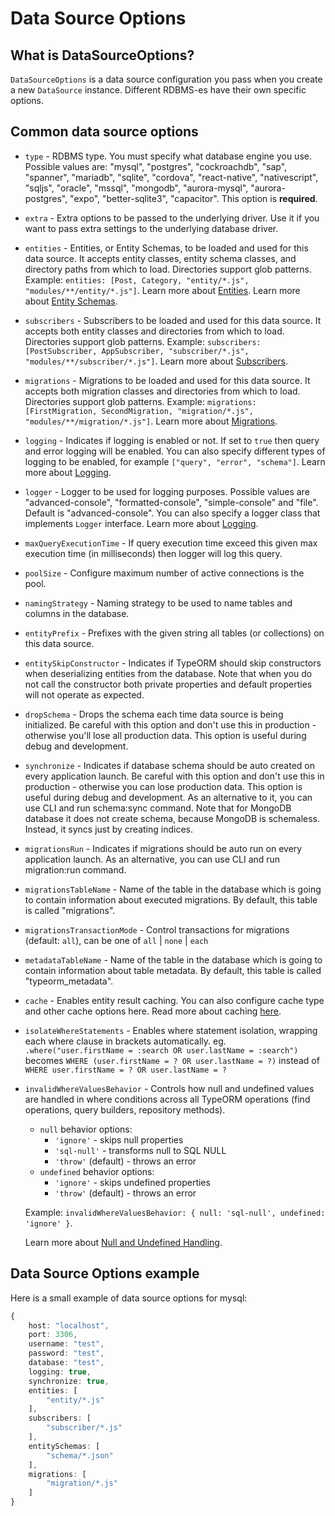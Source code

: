 # Data Source Options

## What is DataSourceOptions?

`DataSourceOptions` is a data source configuration you pass when you create a new `DataSource` instance.
Different RDBMS-es have their own specific options.

## Common data source options

-   `type` - RDBMS type. You must specify what database engine you use.
    Possible values are:
    "mysql", "postgres", "cockroachdb", "sap", "spanner", "mariadb", "sqlite", "cordova", "react-native", "nativescript", "sqljs", "oracle", "mssql", "mongodb", "aurora-mysql", "aurora-postgres", "expo", "better-sqlite3", "capacitor".
    This option is **required**.

-   `extra` - Extra options to be passed to the underlying driver.
    Use it if you want to pass extra settings to the underlying database driver.

-   `entities` - Entities, or Entity Schemas, to be loaded and used for this data source.
    It accepts entity classes, entity schema classes, and directory paths from which to load.
    Directories support glob patterns.
    Example: `entities: [Post, Category, "entity/*.js", "modules/**/entity/*.js"]`.
    Learn more about [Entities](../entity/1-entities.md).
    Learn more about [Entity Schemas](../entity/6-separating-entity-definition.md).

-   `subscribers` - Subscribers to be loaded and used for this data source.
    It accepts both entity classes and directories from which to load.
    Directories support glob patterns.
    Example: `subscribers: [PostSubscriber, AppSubscriber, "subscriber/*.js", "modules/**/subscriber/*.js"]`.
    Learn more about [Subscribers](../advanced-topics/4-listeners-and-subscribers.md).

-   `migrations` - Migrations to be loaded and used for this data source.
    It accepts both migration classes and directories from which to load.
    Directories support glob patterns.
    Example: `migrations: [FirstMigration, SecondMigration, "migration/*.js", "modules/**/migration/*.js"]`.
    Learn more about [Migrations](../advanced-topics/1-migrations.md).

-   `logging` - Indicates if logging is enabled or not.
    If set to `true` then query and error logging will be enabled.
    You can also specify different types of logging to be enabled, for example `["query", "error", "schema"]`.
    Learn more about [Logging](../advanced-topics/5-logging.md).

-   `logger` - Logger to be used for logging purposes. Possible values are "advanced-console", "formatted-console", "simple-console" and "file".
    Default is "advanced-console". You can also specify a logger class that implements `Logger` interface.
    Learn more about [Logging](../advanced-topics/5-logging.md).

-   `maxQueryExecutionTime` - If query execution time exceed this given max execution time (in milliseconds)
    then logger will log this query.

-   `poolSize` - Configure maximum number of active connections is the pool.

-   `namingStrategy` - Naming strategy to be used to name tables and columns in the database.

-   `entityPrefix` - Prefixes with the given string all tables (or collections) on this data source.

-   `entitySkipConstructor` - Indicates if TypeORM should skip constructors when deserializing entities
    from the database. Note that when you do not call the constructor both private properties and default
    properties will not operate as expected.

-   `dropSchema` - Drops the schema each time data source is being initialized.
    Be careful with this option and don't use this in production - otherwise you'll lose all production data.
    This option is useful during debug and development.

-   `synchronize` - Indicates if database schema should be auto created on every application launch.
    Be careful with this option and don't use this in production - otherwise you can lose production data.
    This option is useful during debug and development.
    As an alternative to it, you can use CLI and run schema:sync command.
    Note that for MongoDB database it does not create schema, because MongoDB is schemaless.
    Instead, it syncs just by creating indices.

-   `migrationsRun` - Indicates if migrations should be auto run on every application launch.
    As an alternative, you can use CLI and run migration:run command.

-   `migrationsTableName` - Name of the table in the database which is going to contain information about executed migrations.
    By default, this table is called "migrations".

-   `migrationsTransactionMode` - Control transactions for migrations (default: `all`), can be one of `all` | `none` | `each`

-   `metadataTableName` - Name of the table in the database which is going to contain information about table metadata.
    By default, this table is called "typeorm_metadata".

-   `cache` - Enables entity result caching. You can also configure cache type and other cache options here.
    Read more about caching [here](../query-builder/6-caching.md).

-   `isolateWhereStatements` - Enables where statement isolation, wrapping each where clause in brackets automatically.
    eg. `.where("user.firstName = :search OR user.lastName = :search")` becomes `WHERE (user.firstName = ? OR user.lastName = ?)` instead of `WHERE user.firstName = ? OR user.lastName = ?`

-   `invalidWhereValuesBehavior` - Controls how null and undefined values are handled in where conditions across all TypeORM operations (find operations, query builders, repository methods).
    
    -   `null` behavior options:
        -   `'ignore'` - skips null properties
        -   `'sql-null'` - transforms null to SQL NULL
        -   `'throw'` (default) - throws an error
    -   `undefined` behavior options:
        -   `'ignore'` - skips undefined properties
        -   `'throw'` (default) - throws an error

    Example: `invalidWhereValuesBehavior: { null: 'sql-null', undefined: 'ignore' }`.

    Learn more about [Null and Undefined Handling](./5-null-and-undefined-handling.md).

## Data Source Options example

Here is a small example of data source options for mysql:

```typescript
{
    host: "localhost",
    port: 3306,
    username: "test",
    password: "test",
    database: "test",
    logging: true,
    synchronize: true,
    entities: [
        "entity/*.js"
    ],
    subscribers: [
        "subscriber/*.js"
    ],
    entitySchemas: [
        "schema/*.json"
    ],
    migrations: [
        "migration/*.js"
    ]
}
```
